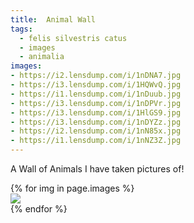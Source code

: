 ```yaml
---
title:  Animal Wall
tags:
  - felis silvestris catus
  - images
  - animalia
images:
- https://i2.lensdump.com/i/1nDNA7.jpg
- https://i3.lensdump.com/i/1HQWvQ.jpg
- https://i1.lensdump.com/i/1nDuub.jpg
- https://i3.lensdump.com/i/1nDPVr.jpg
- https://i3.lensdump.com/i/1HlGS9.jpg
- https://i3.lensdump.com/i/1nDYZz.jpg
- https://i2.lensdump.com/i/1nN85x.jpg
- https://i1.lensdump.com/i/1nNZ3Z.jpg
---
```


A Wall of Animals I have taken pictures of!

<div class="card-columns">
    {% for img in page.images %}
    <div class="card">
        <img class="card-img-top" src="{{ img }}" />
    </div>
    {% endfor %}
</div>
